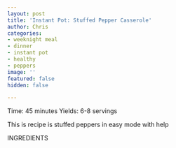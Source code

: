 ```yaml
---
layout: post
title: 'Instant Pot: Stuffed Pepper Casserole'
author: Chris
categories:
- weeknight meal
- dinner
- instant pot
- healthy
- peppers
image: ''
featured: false
hidden: false

---
```

Time: 45 minutes Yields: 6-8 servings

This is recipe is stuffed peppers in easy mode with help 

INGREDIENTS